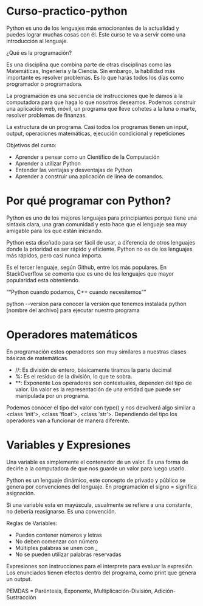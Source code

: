 # Curso-practico-python

Python es uno de los lenguajes más emocionantes de la actualidad y puedes lograr muchas cosas con él. Este curso te va a servir como una introducción al lenguaje.

¿Qué es la programación?

Es una disciplina que combina parte de otras disciplinas como las Matemáticas, Ingeniería y la Ciencia. Sin embargo, la habilidad más importante es resolver problemas. Es lo que harás todos los días como programador o programadora.

La programación es una secuencia de instrucciones que le damos a la computadora para que haga lo que nosotros deseamos. Podemos construir una aplicación web, móvil, un programa que lleve cohetes a la luna o marte, resolver problemas de finanzas.

La estructura de un programa. Casi todos los programas tienen un input, output, operaciones matemáticas, ejecución condicional y repeticiones

Objetivos del curso:

* Aprender a pensar como un Científico de la Computación
* Aprender a utilizar Python
* Entender las ventajas y desventajas de Python
* Aprender a construir una aplicación de línea de comandos.

# Por qué programar con Python?

Python es uno de los mejores lenguajes para principiantes porque tiene una sintaxis clara, una gran comunidad y esto hace que el lenguaje sea muy amigable para los que están iniciando.

Python esta diseñado para ser fácil de usar, a diferencia de otros lenguajes donde la prioridad es ser rápido y eficiente. Python no es de los lenguajes más rápidos, pero casi nunca importa.

Es el tercer lenguaje, según Github, entre los más populares. En StackOverflow se comenta que es uno de los lenguajes que mayor popularidad esta obteniendo.

““Python cuando podamos, C++ cuando necesitemos””

python --version para conocer la versión que tenemos instalada
python [nombre del archivo] para ejecutar nuestro programa

# Operadores matemáticos

En programación estos operadores son muy similares a nuestras clases básicas de matemáticas.

* //: Es división de entero, básicamente tiramos la parte decimal
* %: Es el residuo de la división, lo que te sobra.
* **: Exponente
Los operadores son contextuales, dependen del tipo de valor. Un valor es la representación de una entidad que puede ser manipulada por un programa.

Podemos conocer el tipo del valor con type() y nos devolverá algo similar a <class 'init'>, <class 'float'>, <class 'str'>. Dependiendo del tipo los operadores van a funcionar de manera diferente.

# Variables y Expresiones

Una variable es simplemente el contenedor de un valor. Es una forma de decirle a la computadora de que nos guarde un valor para luego usarlo.

Python es un lenguaje dinámico, este concepto de privado y público se genera por convenciones del lenguaje. En programación el signo = significa asignación.

Si una variable esta en mayúscula, usualmente se refiere a una constante, no debería reasignarse. Es una convención.

Reglas de Variables:

* Pueden contener números y letras
* No deben comenzar con número
* Múltiples palabras se unen con _
* No se pueden utilizar palabras reservadas

Expresiones son instrucciones para el interprete para evaluar la expresión. Los enunciados tienen efectos dentro del programa, como print que genera un output.

PEMDAS = Paréntesis, Exponente, Multiplicación-División, Adición-Sustracción